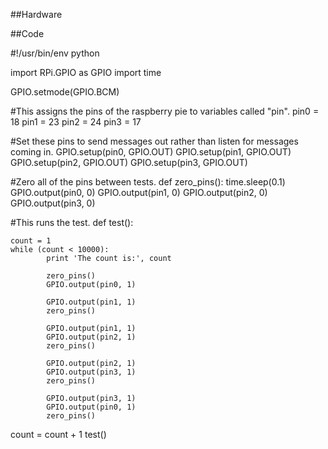 

##Hardware



##Code

#!/usr/bin/env python

import RPi.GPIO as GPIO
import time

GPIO.setmode(GPIO.BCM)

#This assigns the pins of the raspberry pie to variables called "pin".
pin0 = 18
pin1 = 23
pin2 = 24
pin3 = 17

#Set these pins to send messages out rather than listen for messages coming in. 
GPIO.setup(pin0, GPIO.OUT)
GPIO.setup(pin1, GPIO.OUT)
GPIO.setup(pin2, GPIO.OUT)
GPIO.setup(pin3, GPIO.OUT)

#Zero all of the pins between tests. 
def zero_pins():
    time.sleep(0.1)
    GPIO.output(pin0, 0)
    GPIO.output(pin1, 0)
    GPIO.output(pin2, 0)
    GPIO.output(pin3, 0)
	
#This runs the test.
def test():
        
    count = 1
    while (count < 10000):
            print 'The count is:', count
		
            zero_pins()
            GPIO.output(pin0, 1) 

            GPIO.output(pin1, 1)
            zero_pins()             
        
            GPIO.output(pin1, 1)         
            GPIO.output(pin2, 1)      
            zero_pins()
               
            GPIO.output(pin2, 1)       
            GPIO.output(pin3, 1)      
            zero_pins()

            GPIO.output(pin3, 1)       
            GPIO.output(pin0, 1)      
            zero_pins()

count = count + 1
test()
